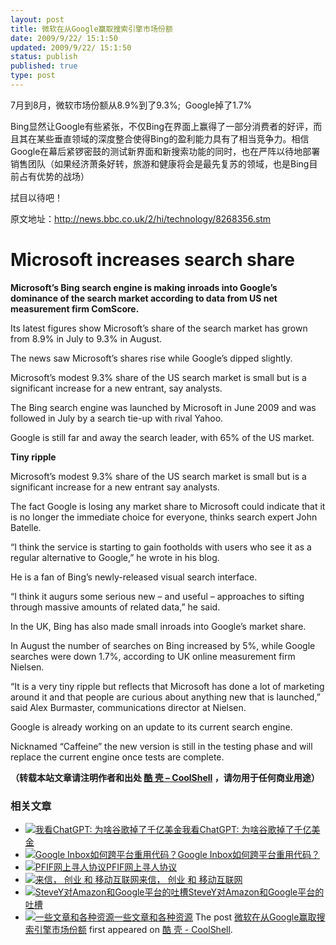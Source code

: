 ```yaml
---
layout: post
title: 微软在从Google赢取搜索引擎市场份额
date: 2009/9/22/ 15:1:50
updated: 2009/9/22/ 15:1:50
status: publish
published: true
type: post
---
```


7月到8月，微软市场份额从8.9%到了9.3%;  Google掉了1.7%


Bing显然让Google有些紧张，不仅Bing在界面上赢得了一部分消费者的好评，而且其在某些垂直领域的深度整合使得Bing的盈利能力具有了相当竞争力。相信Google在幕后紧锣密鼓的测试新界面和新搜索功能的同时，也在严阵以待地部署销售团队（如果经济萧条好转，旅游和健康将会是最先复苏的领域，也是Bing目前占有优势的战场）


拭目以待吧！


原文地址：<http://news.bbc.co.uk/2/hi/technology/8268356.stm>  




Microsoft increases search share
================================


**Microsoft’s Bing search engine is making inroads into Google’s dominance of the search market according to data from US net measurement firm ComScore.**


Its latest figures show Microsoft’s share of the search market has grown from 8.9% in July to 9.3% in August.


The news saw Microsoft’s shares rise while Google’s dipped slightly.


Microsoft’s modest 9.3% share of the US search market is small but is a significant increase for a new entrant, say analysts.


The Bing search engine was launched by Microsoft in June 2009 and was followed in July by a search tie-up with rival Yahoo.


Google is still far and away the search leader, with 65% of the US market.


**Tiny ripple**


Microsoft’s modest 9.3% share of the US search market is small but is a significant increase for a new entrant say analysts.


The fact Google is losing any market share to Microsoft could indicate that it is no longer the immediate choice for everyone, thinks search expert John Batelle.


“I think the service is starting to gain footholds with users who see it as a regular alternative to Google,” he wrote in his blog.


He is a fan of Bing’s newly-released visual search interface.


“I think it augurs some serious new – and useful – approaches to sifting through massive amounts of related data,” he said.


In the UK, Bing has also made small inroads into Google’s market share.


In August the number of searches on Bing increased by 5%, while Google searches were down 1.7%, according to UK online measurement firm Nielsen.


“It is a very tiny ripple but reflects that Microsoft has done a lot of marketing around it and that people are curious about anything new that is launched,” said Alex Burmaster, communications director at Nielsen.


Google is already working on an update to its current search engine.


Nicknamed “Caffeine” the new version is still in the testing phase and will replace the current engine once tests are complete.




**（转载本站文章请注明作者和出处 [酷 壳 – CoolShell](https://coolshell.cn/) ，请勿用于任何商业用途）**



### 相关文章

* [![我看ChatGPT: 为啥谷歌掉了千亿美金](https://coolshell.cn/wp-content/uploads/2023/02/chatgpt-150x150.jpg)](https://coolshell.cn/articles/22398.html)[我看ChatGPT: 为啥谷歌掉了千亿美金](https://coolshell.cn/articles/22398.html)
* [![Google Inbox如何跨平台重用代码？](https://coolshell.cn/wp-content/uploads/2014/11/inbox2-640x264-150x150.jpg)](https://coolshell.cn/articles/12136.html)[Google Inbox如何跨平台重用代码？](https://coolshell.cn/articles/12136.html)
* [![PFIF网上寻人协议](https://coolshell.cn/wp-content/uploads/2013/04/Google-Person-Finder-150x150.png)](https://coolshell.cn/articles/9508.html)[PFIF网上寻人协议](https://coolshell.cn/articles/9508.html)
* [![来信， 创业 和 移动互联网](https://coolshell.cn/wp-content/plugins/wordpress-23-related-posts-plugin/static/thumbs/2.jpg)](https://coolshell.cn/articles/5815.html)[来信， 创业 和 移动互联网](https://coolshell.cn/articles/5815.html)
* [![SteveY对Amazon和Google平台的吐槽](https://coolshell.cn/wp-content/plugins/wordpress-23-related-posts-plugin/static/thumbs/24.jpg)](https://coolshell.cn/articles/5701.html)[SteveY对Amazon和Google平台的吐槽](https://coolshell.cn/articles/5701.html)
* [![一些文章和各种资源](https://coolshell.cn/wp-content/uploads/2011/09/image008-150x150.jpg)](https://coolshell.cn/articles/5224.html)[一些文章和各种资源](https://coolshell.cn/articles/5224.html)
The post [微软在从Google赢取搜索引擎市场份额](https://coolshell.cn/articles/1457.html) first appeared on [酷 壳 - CoolShell](https://coolshell.cn).
